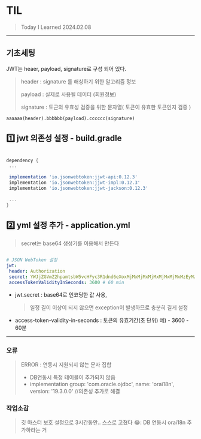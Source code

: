 # TIL
> Today I Learned 2024.02.08





---

## 기초세팅
JWT는 heaer, payload, signature로 구성 되어 있다.

> header : signature 를 해싱하기 위한 알고리즘 정보
> 
> 
> payload : 실제로 사용될 데이터 (회원정보)
> 
> signature : 토근의 유효성 검증을 위한 문자열( 토큰이 유효한 토큰인지 검증 )
>
```
aaaaaa(header).bbbbbb(payload).cccccc(signature)
```

## 1️⃣ jwt 의존성 설정 - build.gradle
  
 ```gradle:build.gradle

dependency {
  ...
  
  implementation 'io.jsonwebtoken:jjwt-api:0.12.3'
  implementation 'io.jsonwebtoken:jjwt-impl:0.12.3'
  implementation 'io.jsonwebtoken:jjwt-jackson:0.12.3'
  
  ...
}

```
## 2️⃣ yml 설정 추가 - application.yml


  >secret는 base64 생성기를 이용해서 만든다
  
 ```yml:application.yml

# JSON WebToken 설정
jwt:
  header: Authorization
  secret: YWJjZGVmZ2hpamtsbW5vcHFyc3R1dnd6eXoxMjMxMjMxMjMxMjMxMjMxMzEyMzEyMzEzMTIzMTIzMTIzMTMxMjMxMzEzMTMxMjM
  accessTokenValidityInSeconds: 3600 # 60 min
```

- jwt.secret : base64로 인코딩한 값 사용,
  
  > 일정 길이 이상이 되지 않으면 exception이 발생하므로 충분히 길게 설정
  
- access-token-validity-in-seconds : 토큰의 유효기간(초 단위) 예) - 3600 - 60분

---


### 오류
 > ERROR : 연동시 지원되지 않는 문자 집합
> - DB연동시 특정 테이블이 추가되지 않음
> - implementation group: 'com.oracle.ojdbc', name: 'orai18n', version: '19.3.0.0' //의존성 추가로 해결



### 작업소감
 > 깃 마스터 보호 설정으로 3시간동안.. 스스로 고쳤다 😂:
 > DB 연동시 orai18n 추가하라는 거 	 
